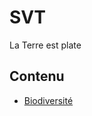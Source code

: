 # SVT

La Terre est plate

## Contenu

- [Biodiversité](https://janotlelapin.github.io/Ecole/svt/biodiversite)

